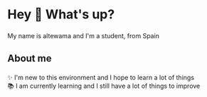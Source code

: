 <h1 align="left">Hey 👋 What's up?</h1>

###

<p align="left">My name is altewama and I'm a student, from Spain</p>

###

<h2 align="left">About me</h2>

###

<p align="left">✨ I'm new to this environment and I hope to learn a lot of things<br>📚 I am currently learning and I still have a lot of things to improve<br></p>

###
